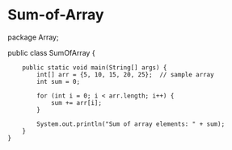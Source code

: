 # Sum-of-Array
package Array;

public class SumOfArray {

        public static void main(String[] args) {
            int[] arr = {5, 10, 15, 20, 25};  // sample array
            int sum = 0;

            for (int i = 0; i < arr.length; i++) {
                sum += arr[i];
            }

            System.out.println("Sum of array elements: " + sum);
        }
    }
